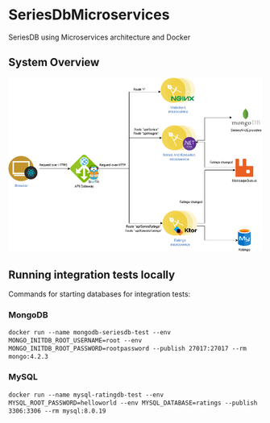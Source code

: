 # SeriesDbMicroservices
SeriesDB using Microservices architecture and Docker
## System Overview
![System Overview](https://raw.githubusercontent.com/bargergo/SeriesDbMicroservices/master/docs/system_overview.png)
## Running integration tests locally
Commands for starting databases for integration tests:
### MongoDB
```
docker run --name mongodb-seriesdb-test --env MONGO_INITDB_ROOT_USERNAME=root --env MONGO_INITDB_ROOT_PASSWORD=rootpassword --publish 27017:27017 --rm mongo:4.2.3
```
### MySQL
```
docker run --name mysql-ratingdb-test --env MYSQL_ROOT_PASSWORD=helloworld --env MYSQL_DATABASE=ratings --publish 3306:3306 --rm mysql:8.0.19
```
